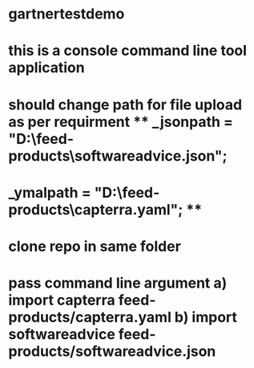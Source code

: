 # gartnertestdemo
# this is a console command line tool application
# should change path for file upload as per requirment ** _jsonpath = "D:\\feed-products\\softwareadvice.json";
 # _ymalpath = "D:\\feed-products\\capterra.yaml"; ** 
 # clone repo in same folder
 # pass command line argument **a) import capterra feed-products/capterra.yaml b) import softwareadvice feed-products/softwareadvice.json**
